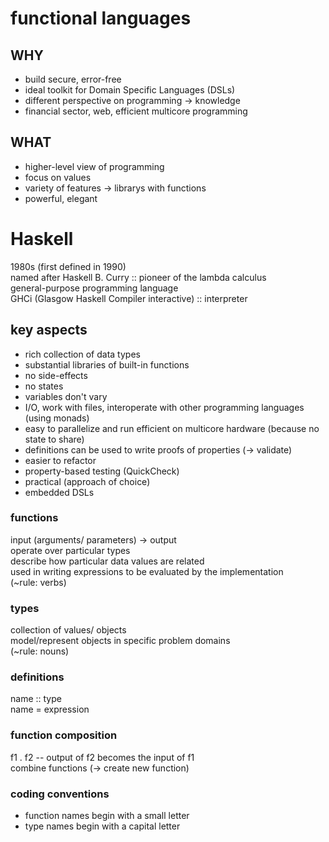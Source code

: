 # functional languages

## WHY
+ build secure, error-free
+ ideal toolkit for Domain Specific Languages (DSLs)
+ different perspective on programming -> knowledge
+ financial sector, web, efficient multicore programming

## WHAT
+ higher-level view of programming
+ focus on values
+ variety of features -> librarys with functions
+ powerful, elegant

# Haskell
1980s (first defined in 1990)  
named after Haskell B. Curry :: pioneer of the lambda calculus  
general-purpose programming language  
GHCi (Glasgow Haskell Compiler interactive) :: interpreter

## key aspects
+ rich collection of data types
+ substantial libraries of built-in functions
+ no side-effects
+ no states
+ variables don't vary
+ I/O, work with files, interoperate with other programming languages (using monads)
+ easy to parallelize and run efficient on multicore hardware (because no state to share)
+ definitions can be used to write proofs of properties (-> validate)
+ easier to refactor
+ property-based testing (QuickCheck)
+ practical (approach of choice)
+ embedded DSLs

### functions
input (arguments/ parameters) -> output  
operate over particular types  
describe how particular data values are related  
used in writing expressions to be evaluated by the implementation  
(~rule: verbs)

### types
collection of values/ objects  
model/represent objects in specific problem domains  
(~rule: nouns)

### definitions
name :: type  
name = expression

### function composition
f1 . f2 -- output of f2 becomes the input of f1  
combine functions (-> create new function)


### coding conventions
+ function names begin with a small letter
+ type names begin with a capital letter
